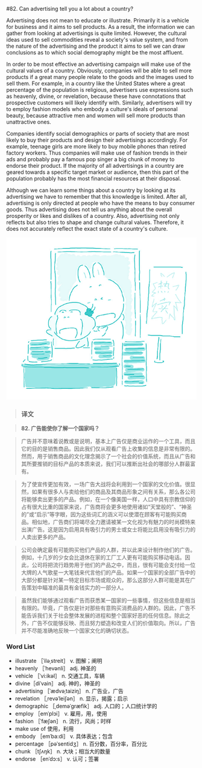 #82. Can advertising tell you a lot about a country?

Advertising does not mean to educate or illustrate. Primarily it is a vehicle for business and it aims to sell products. As a result, the information we can gather from looking at advertisings is quite limited. However, the cultural ideas used to sell commodities reveal a society's value system, and from the nature of the advertising and the product it aims to sell we can draw conclusions as to which social demography might be the most affluent.

In order to be most effective an advertising campaign will make use of the cultural values of a country. Obviously, companies will be able to sell more products if a great many people relate to the goods and the images used to sell them. For example, in a country like the United States where a great percentage of the population is religious, advertisers use expressions such as heavenly, divine, or revelation, because these have connotations that prospective customers will likely identify with. Similarly, advertisers will try to employ fashion models who embody a culture's ideals of personal beauty, because attractive men and women will sell more products than unattractive ones.

Companies identify social demographics or parts of society that are most likely to buy their products and design their advertisings accordingly. For example, teenage girls are more likely to buy mobile phones than retired factory workers. Thus companies will make use of fashion trends in their ads and probably pay a famous pop singer a big chunk of money to endorse their product. If the majority of all advertisings in a country are geared towards a specific target market or audience, then this part of the population probably has the most financial resources at their disposal.

Although we can learn some things about a country by looking at its advertising we have to remember that this knowledge is limited. After all, advertising is only directed at people who have the means to buy consumer goods. Thus advertising does not tell us anything about the overall prosperity or likes and dislikes of a country. Also, advertising not only reflects but also tries to shape and change cultural values. Therefore, it does not accurately reflect the exact state of a country's culture.

![](images/TOEFL-iBT-High-Score-Essays-082.jpg)

> ### 译文

> **82. 广告能使你了解一个国家吗？**

> 广告并不意味着说教或是说明，基本上广告仅是商业运作的一个工具，而且它的目的是销售商品。因此我们仅从观看广告上收集的信息是非常有限的。然而，用于销售商品的文化理念揭示了一个社会的价值系统，而且从广告和其所要推销的目标产品的本质来说，我们可以推断出社会的哪部分人群最富有。

> 为了使宣传更加有效，一场广告大战将会利用到一个国家的文化价值。很显然，如果有很多人与卖给他们的商品及其商品形象之间有关系，那么各公司将能够卖出更多的产品。例如，在一个像美国一样，人口中具有宗教信仰的占有很大比重的国家来说，广告商将会更多地使用诸如“天堂般的”、“神圣的”或“启示”等字眼，因为这些词汇的涵义可以使潜在顾客有可能购买商品。相似地，广告商们将竭尽全力邀请被某一文化视为有魅力的时尚模特来出演广告。这是因为启用具有吸引力的男士或女士将能比启用没有吸引力的人卖出更多的产品。

> 公司会确定最有可能购买他们产品的人群，并以此来设计制作他们的广告。例如，十几岁的少女会比退休在家的工厂工人更有可能购买移动电话。因此，公司将把流行趋势用于他们的产品之中，而且，很有可能会支付给一位大牌的人气歌星一大笔钱来代言他们的产品。如果一个国家的全部广告中的大部分都是针对某一特定目标市场或观众的，那么这部分人群可能是其在广告策划中瞄准的最具有金钱实力的一部分人。

> 虽然我们能够通过观看广告而获悉某一国家的一些事情，但这些信息是相当有限的。毕竟，广告仅是针对那些有意购买消费品的人群的。因此，广告不能告诉我们关于社会整体发展的进程和整个国家好恶的任何信息。除此之外，广告不仅能够反映、而且努力塑造和改变人们的价值取向。所以，广告并不尽能准确地反映一个国家文化的确切状态。

### Word List

 * illustrate ［ˈiləˌstreit］ v. 图解；阐明
 * heavenly ［ˈhevənli］ adj. 神圣的
 * vehicle ［ˈvi:ikəl］ n. 交通工具，车辆
 * divine［diˈvain］ adj. 神的，神圣的
 * advertising ［ˈædvəˌtaiziŋ］ n. 广告业，广告
 * revelation ［ˌrevəˈleiʃən］ n. 显示，揭露；启示
 * demographic ［ˌdeməˈgræfik］ adj. 人口的；人口统计学的
 * employ ［emˈplɔi］ v. 雇用，用，使用
 * fashion ［ˈfæʃən］ n. 流行，风尚；时样
 * make use of 使用，利用
 * embody ［emˈba:di］ v. 具体表达；包含
 * percentage ［pəˈsentidʒ］ n. 百分数，百分率，百分比
 * chunk ［tʃʌŋk］ n. 大块；相当大的数量
 * endorse ［enˈdɔ:s］ v. 认可；签署 
